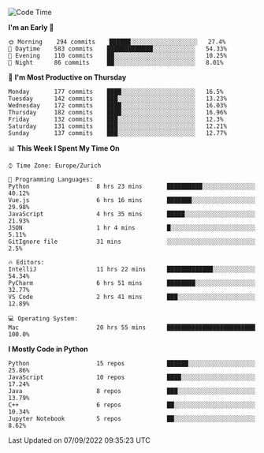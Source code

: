 <!--START_SECTION:waka-->
![Code Time](http://img.shields.io/badge/Code%20Time-2%2C368%20hrs%2041%20mins-blue)

**I'm an Early 🐤** 

```text
🌞 Morning    294 commits    ██████░░░░░░░░░░░░░░░░░░░   27.4% 
🌆 Daytime    583 commits    █████████████░░░░░░░░░░░░   54.33% 
🌃 Evening    110 commits    ██░░░░░░░░░░░░░░░░░░░░░░░   10.25% 
🌙 Night      86 commits     ██░░░░░░░░░░░░░░░░░░░░░░░   8.01%

```
📅 **I'm Most Productive on Thursday** 

```text
Monday       177 commits    ████░░░░░░░░░░░░░░░░░░░░░   16.5% 
Tuesday      142 commits    ███░░░░░░░░░░░░░░░░░░░░░░   13.23% 
Wednesday    172 commits    ████░░░░░░░░░░░░░░░░░░░░░   16.03% 
Thursday     182 commits    ████░░░░░░░░░░░░░░░░░░░░░   16.96% 
Friday       132 commits    ███░░░░░░░░░░░░░░░░░░░░░░   12.3% 
Saturday     131 commits    ███░░░░░░░░░░░░░░░░░░░░░░   12.21% 
Sunday       137 commits    ███░░░░░░░░░░░░░░░░░░░░░░   12.77%

```


📊 **This Week I Spent My Time On** 

```text
⌚︎ Time Zone: Europe/Zurich

💬 Programming Languages: 
Python                   8 hrs 23 mins       ██████████░░░░░░░░░░░░░░░   40.12% 
Vue.js                   6 hrs 16 mins       ███████░░░░░░░░░░░░░░░░░░   29.98% 
JavaScript               4 hrs 35 mins       █████░░░░░░░░░░░░░░░░░░░░   21.93% 
JSON                     1 hr 4 mins         █░░░░░░░░░░░░░░░░░░░░░░░░   5.11% 
GitIgnore file           31 mins             ░░░░░░░░░░░░░░░░░░░░░░░░░   2.5%

🔥 Editors: 
IntelliJ                 11 hrs 22 mins      █████████████░░░░░░░░░░░░   54.34% 
PyCharm                  6 hrs 51 mins       ████████░░░░░░░░░░░░░░░░░   32.77% 
VS Code                  2 hrs 41 mins       ███░░░░░░░░░░░░░░░░░░░░░░   12.89%

💻 Operating System: 
Mac                      20 hrs 55 mins      █████████████████████████   100.0%

```

**I Mostly Code in Python** 

```text
Python                   15 repos            ██████░░░░░░░░░░░░░░░░░░░   25.86% 
JavaScript               10 repos            ████░░░░░░░░░░░░░░░░░░░░░   17.24% 
Java                     8 repos             ███░░░░░░░░░░░░░░░░░░░░░░   13.79% 
C++                      6 repos             ██░░░░░░░░░░░░░░░░░░░░░░░   10.34% 
Jupyter Notebook         5 repos             ██░░░░░░░░░░░░░░░░░░░░░░░   8.62%

```



 Last Updated on 07/09/2022 09:35:23 UTC
<!--END_SECTION:waka-->　　
